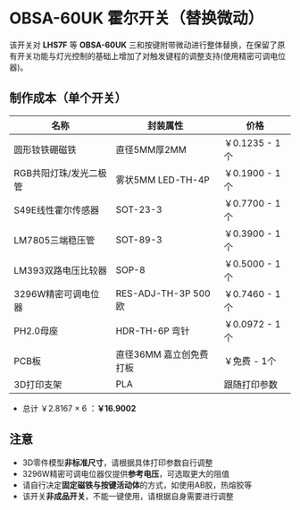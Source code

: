 # OBSA-60UK 霍尔开关（替换微动）
该开关对 **LHS7F** 等 **OBSA-60UK** 三和按键附带微动进行整体替换，在保留了原有开关功能与灯光控制的基础上增加了对触发键程的调整支持(使用精密可调电位器)。<br>
## 制作成本（单个开关）
| 名称 | 封装属性 | 价格 |
| ---- | ---- | ---- |
|圆形钕铁硼磁铁|直径5MM厚2MM|￥0.1235 - 1个|
|RGB共阳灯珠/发光二极管|雾状5MM LED-TH-4P|￥0.1900 - 1个|
|S49E线性霍尔传感器|SOT-23-3|￥0.7700 - 1个|
|LM7805三端稳压管|SOT-89-3|￥0.3900 - 1个|
|LM393双路电压比较器|SOP-8|￥0.5000 - 1个|
|3296W精密可调电位器|RES-ADJ-TH-3P 500欧|￥0.7460 - 1个|
|PH2.0母座|HDR-TH-6P 弯针|￥0.0972 - 1个|
|PCB板|直径36MM 嘉立创免费打板|￥免费 - 1个|
|3D打印支架|PLA|跟随打印参数|

- 总计 ￥2.8167 × 6 ：**￥16.9002**

## 注意

- 3D零件模型**非标准尺寸**，请根据具体打印参数自行调整
- 3296W精密可调电位器仅提供**参考电压**，可选取更大的阻值
- 请自行决定**固定磁铁与按键活动体**的方式，如使用AB胶，热熔胶等
- 该开关**非成品开关**，不能一键使用，请根据自身需要进行调整
